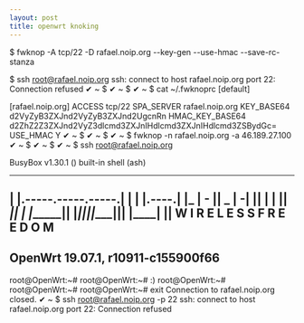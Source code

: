 ```yaml
---
layout: post
title: openwrt knoking
---
```





$ fwknop -A tcp/22 -D rafael.noip.org --key-gen --use-hmac --save-rc-stanza



$ ssh root@rafael.noip.org
ssh: connect to host rafael.noip.org port 22: Connection refused
✔ ~
$
✔ ~
$
✔ ~
$ cat ~/.fwknoprc
[default]

[rafael.noip.org]
ACCESS                      tcp/22
SPA_SERVER                  rafael.noip.org
KEY_BASE64                  d2VyZyB3ZXJnd2VyZyB3ZXJnd2UgcnRn
HMAC_KEY_BASE64             d2ZhZ2Z3ZXJnd2VyZ3dlcmd3ZXJnIHdlcmd3ZXJnIHdlcmd3ZSBydGc=
USE_HMAC                    Y
✔ ~
$
✔ ~
$
✔ ~
$ fwknop -n rafael.noip.org -a 46.189.27.100
✔ ~
$
✔ ~
$
✔ ~
$ ssh root@rafael.noip.org




BusyBox v1.30.1 () built-in shell (ash)

  _______                     ________        __
 |       |.-----.-----.-----.|  |  |  |.----.|  |_
 |   -   ||  _  |  -__|     ||  |  |  ||   _||   _|
 |_______||   __|_____|__|__||________||__|  |____|
          |__| W I R E L E S S   F R E E D O M
 -----------------------------------------------------
 OpenWrt 19.07.1, r10911-c155900f66
 -----------------------------------------------------
root@OpenWrt:~#
root@OpenWrt:~# :)
root@OpenWrt:~#
root@OpenWrt:~#
root@OpenWrt:~# exit
Connection to rafael.noip.org closed.
✔ ~
$ ssh root@rafael.noip.org -p 22
ssh: connect to host rafael.noip.org port 22: Connection refused
